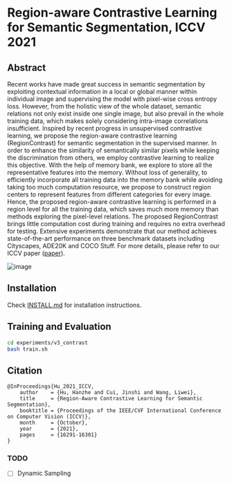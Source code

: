 # Region-aware Contrastive Learning for Semantic Segmentation, ICCV 2021

## Abstract
Recent works have made great success in semantic segmentation by exploiting contextual information in a local or global manner within individual image and supervising the model with pixel-wise cross entropy loss. However, from the holistic view of the whole dataset, semantic relations not only exist inside one single image, but also prevail in the whole training data, which makes solely considering intra-image correlations insufficient. Inspired by recent progress in unsupervised contrastive learning, we propose the region-aware contrastive learning (RegionContrast) for semantic segmentation in the supervised manner. In order to enhance the similarity of semantically similar pixels while keeping the discrimination from others, we employ contrastive learning to realize this objective. With the help of memory bank, we explore to store all the representative features into the memory. Without loss of generality, to efficiently incorporate all training data into the memory bank while avoiding taking too much computation resource, we propose to construct region centers to represent features from different categories for every image. Hence, the proposed region-aware contrastive learning is performed in a region level for all the training data, which saves much more memory than methods exploring the pixel-level relations. The proposed RegionContrast brings little computation cost during training and requires no extra overhead for testing. Extensive experiments demonstrate that our method achieves state-of-the-art performance on three benchmark datasets including Cityscapes, ADE20K and COCO Stuff. For more details, please refer to our ICCV paper ([paper](https://openaccess.thecvf.com/content/ICCV2021/papers/Hu_Region-Aware_Contrastive_Learning_for_Semantic_Segmentation_ICCV_2021_paper.pdf)).

![image](https://github.com/hzhupku/RegionContrast/blob/main/arch.png)

## Installation
Check [INSTALL.md](INSTALL.md) for installation instructions.

## Training and Evaluation
```bash
cd experiments/v3_contrast
bash train.sh
```
## Citation
```
@InProceedings{Hu_2021_ICCV,
    author    = {Hu, Hanzhe and Cui, Jinshi and Wang, Liwei},
    title     = {Region-Aware Contrastive Learning for Semantic Segmentation},
    booktitle = {Proceedings of the IEEE/CVF International Conference on Computer Vision (ICCV)},
    month     = {October},
    year      = {2021},
    pages     = {16291-16301}
}
```
### TODO
- [ ] Dynamic Sampling